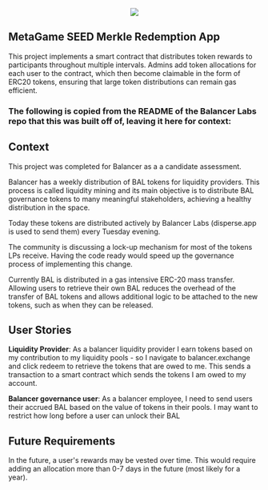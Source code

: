 <p align="center">
  <a href="https://circleci.com/gh/balancer-labs/erc20-redeemable">
    <img src="https://circleci.com/gh/balancer-labs/erc20-redeemable.svg?style=svg&circle-token=9a37f7bd57941449ac54e9041a2693bdbc7ca40c" />
  </a>
</p>


## MetaGame SEED Merkle Redemption App

This project implements a smart contract that distributes token rewards to participants throughout multiple intervals.
Admins add token allocations for each user to the contract, which then become claimable in the form of ERC20 tokens, ensuring that large token distributions can remain gas efficient.

### The following is copied from the README of the Balancer Labs repo that this was built off of, leaving it here for context:


## Context

This project was completed for Balancer as a a candidate assessment.

Balancer has a weekly distribution of BAL tokens for liquidity providers. This process is called liquidity mining and its main objective is to distribute BAL governance tokens to many meaningful stakeholders, achieving a healthy distribution in the space.

Today these tokens are distributed actively by Balancer Labs (disperse.app is used to send them) every Tuesday evening. 

The community is discussing a lock-up mechanism for most of the tokens LPs receive. Having the code ready would speed up the governance process of implementing this change.

Currently BAL is distributed in a gas intensive ERC-20 mass transfer.   Allowing users to retrieve their own BAL reduces the overhead of the transfer of BAL tokens and allows additional logic to be attached to the new tokens, such as when they can be released.


## User Stories

__Liquidity Provider__: As a balancer liquidity provider I earn tokens based on my contribution to my liquidity pools - so I navigate to balancer.exchange and click redeem to retrieve the tokens that are owed to me.  This sends a transaction to a smart contract which sends the tokens I am owed to my account.

__Balancer governance user__: As a balancer employee, I need to send users their accrued BAL based on the value of tokens in their pools.  I may want to restrict how long before a user can unlock their BAL

## Future Requirements

In the future, a user's rewards may be vested over time.  This would require adding an allocation more than 0-7 days in the future (most likely for a year). 
